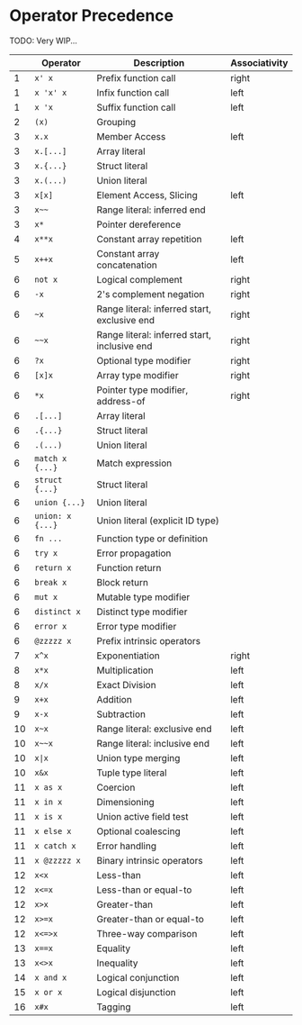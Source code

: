 # Operator Precedence
TODO: Very WIP...

|  | Operator | Description | Associativity |
|---|---|---|---|
| 1 | `x' x` | Prefix function call | right |
| 1 | `x 'x' x` | Infix function call | left |
| 1 | `x 'x` | Suffix function call | left |
| 2 | `(x)` | Grouping | |
| 3 | `x.x` | Member Access | left |
| 3 | `x.[...]` | Array literal | |
| 3 | `x.{...}` | Struct literal | |
| 3 | `x.(...)` | Union literal | |
| 3 | `x[x]` | Element Access, Slicing | left |
| 3 | `x~~` | Range literal: inferred end | |
| 3 | `x*` | Pointer dereference | |
| 4 | `x**x` | Constant array repetition | left |
| 5 | `x++x` | Constant array concatenation | left |
| 6 | `not x` | Logical complement | right |
| 6 | `-x` | 2's complement negation | right |
| 6 | `~x` | Range literal: inferred start, exclusive end | right |
| 6 | `~~x` | Range literal: inferred start, inclusive end | right |
| 6 | `?x` | Optional type modifier | right |
| 6 | `[x]x` | Array type modifier | right |
| 6 | `*x` | Pointer type modifier, address-of | right |
| 6 | `.[...]` | Array literal | |
| 6 | `.{...}` | Struct literal | |
| 6 | `.(...)` | Union literal | |
| 6 | `match x {...}` | Match expression | |
| 6 | `struct {...}` | Struct literal | |
| 6 | `union {...}` | Union literal | |
| 6 | `union: x {...}` | Union literal (explicit ID type) | |
| 6 | `fn ...` | Function type or definition | |
| 6 | `try x` | Error propagation | |
| 6 | `return x` | Function return | |
| 6 | `break x` | Block return | |
| 6 | `mut x` | Mutable type modifier | |
| 6 | `distinct x` | Distinct type modifier | |
| 6 | `error x` | Error type modifier | |
| 6 | `@zzzzz x` | Prefix intrinsic operators | |
| 7 | `x^x` | Exponentiation | right |
| 8 | `x*x` | Multiplication | left |
| 8 | `x/x` | Exact Division | left |
| 9 | `x+x` | Addition | left |
| 9 | `x-x` | Subtraction | left |
| 10 | `x~x` | Range literal: exclusive end | left |
| 10 | `x~~x` | Range literal: inclusive end | left |
| 10 | <code>x\|x</code> | Union type merging | left |
| 10 | `x&x` | Tuple type literal | left |
| 11 | `x as x` | Coercion | left |
| 11 | `x in x` | Dimensioning | left |
| 11 | `x is x` | Union active field test | left |
| 11 | `x else x` | Optional coalescing | left |
| 11 | `x catch x` | Error handling | left |
| 11 | `x @zzzzz x` | Binary intrinsic operators | left |
| 12 | `x<x` | Less-than | left |
| 12 | `x<=x` | Less-than or equal-to | left |
| 12 | `x>x` | Greater-than | left |
| 12 | `x>=x` | Greater-than or equal-to | left |
| 12 | `x<=>x` | Three-way comparison | left |
| 13 | `x==x` | Equality | left |
| 13 | `x<>x` | Inequality | left |
| 14 | `x and x` | Logical conjunction | left |
| 15 | `x or x` | Logical disjunction | left |
| 16 | `x#x` | Tagging | left |
